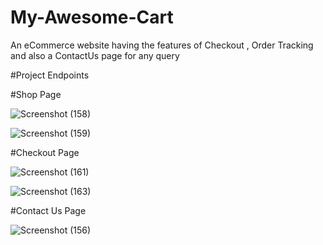 # My-Awesome-Cart
An eCommerce website having the features of  Checkout , Order Tracking and also a ContactUs page for any query

#Project Endpoints

#Shop Page

![Screenshot (158)](https://user-images.githubusercontent.com/59644322/183257454-583ab87f-72f5-4aa8-8131-0d70261615a8.png)

![Screenshot (159)](https://user-images.githubusercontent.com/59644322/183257459-07a810f5-be33-4d29-9dd7-3d9455fb9dfb.png)



#Checkout Page

![Screenshot (161)](https://user-images.githubusercontent.com/59644322/183258153-8fc75f46-fb68-4cd9-b4b7-e12db6b075cf.png)

![Screenshot (163)](https://user-images.githubusercontent.com/59644322/183258160-ec3b75bc-a03a-4e82-be2e-1b84975b6c65.png)


#Contact Us Page

![Screenshot (156)](https://user-images.githubusercontent.com/59644322/182076571-8e87cbf2-d59a-4d86-a28f-d0859de570ce.png)
